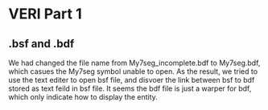 # VERI Part 1

## .bsf and .bdf

We had changed the file name from My7seg_incomplete.bdf to My7seg.bdf, which casues the My7seg symbol unable to open. As the result, we tried to use the text editer to open bsf file, and disvoer the link between bsf to bdf stored as text feild in bsf file. It seems the bdf file is just a warper for bdf, which only indicate how to display the entity.
